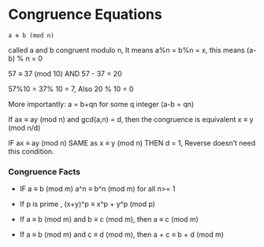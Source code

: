 # Congruence Equations

`a ≡ b (mod n)`

called a and b congruent modulo n, It means a%n = b%n = x, this means (a-b) % n = 0

57 ≡ 37 (mod 10) AND 57 - 37 = 20

57%10 = 37% 10 = 7, Also 20 % 10 = 0

More importantly: a = b+qn for some q integer (a-b = qn)

If ax ≡ ay (mod n) and gcd(a,n) = d, then the congruence is equivalent x ≡ y (mod n/d)

IF ax ≡ ay (mod n) SAME as x ≡ y (mod n) THEN d = 1, Reverse doesn’t need this condition.

### Congruence Facts

- IF a ≡ b (mod m)  a^n ≡ b^n (mod m) for all  n>= 1

- If p is prime , (x+y)^p ≡ x^p + y^p (mod p)

- If a ≡ b (mod m) and b ≡ c (mod m), then a ≡ c (mod m)

- If a ≡ b (mod m) and c ≡ d (mod m), then a + c ≡ b + d (mod m)

